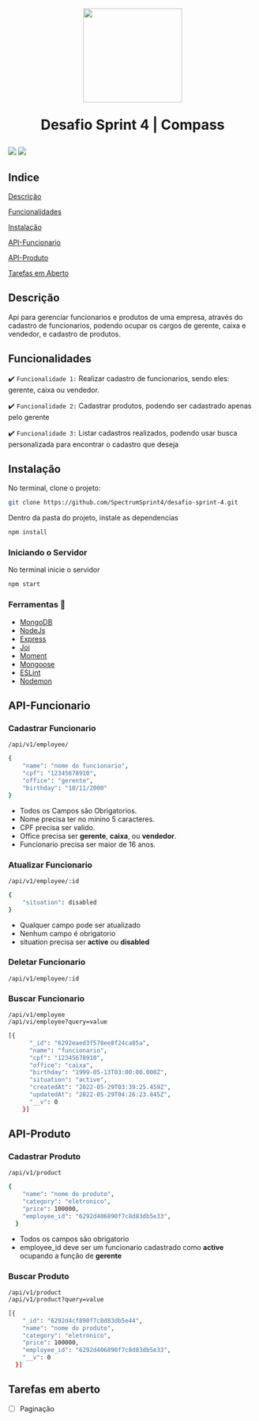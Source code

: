 <h1 align="center">
<img src="https://cdn.jsdelivr.net/gh/devicons/devicon/icons/nodejs/nodejs-original-wordmark.svg" width="200" height="190" />
  <p align="center">Desafio Sprint 4 | Compass</p>
</h1>

<p>
  <img src="https://img.shields.io/badge/node-v16.13-brightgreen"/>
  <img src="https://img.shields.io/badge/npm-8.1-green"/>
</p>

## Indice 
[Descrição](#Descrição)

[Funcionalidades](#Funcionalidades)

[Instalação](#Instalação)

[API-Funcionario](#Api-Funcionario)

[API-Produto](#Api-Produto)

[Tarefas em Aberto](#Tarefas-em-Aberto)


## Descrição

Api para gerenciar funcionarios e produtos de uma empresa, através do cadastro de funcionarios, podendo ocupar os cargos de gerente, caixa e vendedor, e cadastro de produtos.


## Funcionalidades

:heavy_check_mark: `Funcionalidade 1:` Realizar cadastro de funcionarios, sendo eles: gerente, caixa ou vendedor.

:heavy_check_mark: `Funcionalidade 2:` Cadastrar produtos, podendo ser cadastrado apenas pelo gerente

:heavy_check_mark: `Funcionalidade 3:` Listar cadastros realizados, podendo usar busca personalizada para encontrar o cadastro que deseja



## Instalação

No terminal, clone o projeto:

```bash
git clone https://github.com/SpectrumSprint4/desafio-sprint-4.git
```
 
Dentro da pasta do projeto, instale as dependencias

```bash
npm install
```

### Iniciando o Servidor 

No terminal inicie o servidor

```bash
npm start
```

### Ferramentas :wrench:

- [MongoDB](https://www.mongodb.com/pt-br)
- [NodeJs](https://nodejs.org/en/)
- [Express](https://expressjs.com/pt-br/)
- [Joi](https://joi.dev/)
- [Moment](https://momentjs.com/)
- [Mongoose](https://mongoosejs.com/)
- [ESLint](https://eslint.org/)
- [Nodemon](https://www.npmjs.com/package/nodemon)

## API-Funcionario


### Cadastrar Funcionario
``/api/v1/employee/``

```bash
{
    "name": "nome do funcionario",
    "cpf": "12345678910",
    "office": "gerente",
    "birthday": "10/11/2000"
}
```
- Todos os Campos são Obrigatorios.
- Nome precisa ter no minino 5 caracteres.
- CPF precisa ser valido.
- Office precisa ser **gerente**, **caixa**, ou **vendedor**.
- Funcionario precisa ser maior de 16 anos.

### Atualizar Funcionario
``/api/v1/employee/:id``

```bash
{
    "situation": disabled
}
```

- Qualquer campo pode ser atualizado
- Nenhum campo é obrigatorio
- situation precisa ser **active** ou **disabled**

### Deletar Funcionario

``/api/v1/employee/:id``

### Buscar Funcionario

``/api/v1/employee`` <br>
``/api/vi/employee?query=value``

```bash
[{
      "_id": "6292eaed3f578ee8f24ca85a",
      "name": "funcionario",
      "cpf": "12345678910",
      "office": "caixa",
      "birthday": "1999-05-13T03:00:00.000Z",
      "situation": "active",
      "createdAt": "2022-05-29T03:39:25.459Z",
      "updatedAt": "2022-05-29T04:26:23.845Z",
      "__v": 0
    }]
```
## API-Produto

### Cadastrar Produto

``/api/v1/product``

```bash
{
    "name": "nome do produto",
    "category": "eletronico",
    "price": 100000,
    "employee_id": "6292d406890f7c8d83db5e33",
  }
```

- Todos os campos são obrigatorio
- employee_id deve ser um funcionario cadastrado como **active** ocupando a função de **gerente**

### Buscar Produto

``/api/v1/product`` <br>
``/api/v1/product?query=value``

```bash
[{
    "_id": "6292d4cf890f7c8d83db5e44",
    "name": "nome do produto",
    "category": "eletronico",
    "price": 100000,
    "employee_id": "6292d406890f7c8d83db5e33",
    "__v": 0
  }]
```

## Tarefas em aberto

- [ ] Paginação
